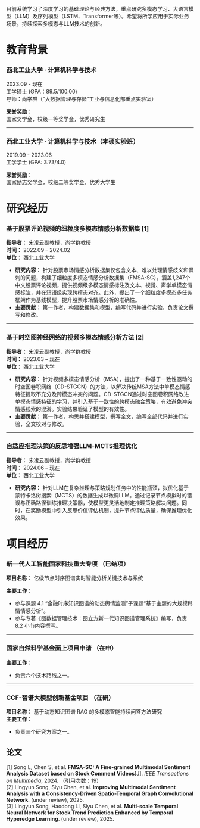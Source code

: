 目前系统学习了深度学习的基础理论与经典方法，重点研究多模态学习、大语言模型（LLM）及序列模型（LSTM、Transformer等）。希望将所学应用于实际业务场景，持续探索多模态与LLM技术的创新。

教育背景
======
### 西北工业大学 · 计算机科学与技术  
2023.09 -  现在  
工学硕士 (GPA：89.5/100.00)  
导师：尚学群（“大数据管理与存储”工业与信息化部重点实验室）  

**荣誉奖励：**  
国家奖学金，校级一等奖学金，优秀研究生  

---

### 西北工业大学 · 计算机科学与技术（本硕实验班）  
2019.09 - 2023.06  
工学学士 (GPA: 3.73/4.0)  

**荣誉奖励：**  
国家励志奖学金，校级二等奖学金，优秀大学生  

研究经历
======

### 基于股票评论视频的细粒度多模态情感分析数据集 [1]  
**指导者：** 宋凌云副教授，尚学群教授  
**时间：** 2022.09 – 2024.02  
**单位：** 西北工业大学  

- **研究内容：** 针对股票市场情感分析数据集仅包含文本、难以处理情感歧义和讽刺的问题，构建了细粒度多模态情感分析数据集（FMSA-SC），涵盖1,247个中文股票评论视频，提供视频级多模态情感标注及文本、视觉、声学单模态情感标注，并在短语级实现跨模态对齐。此外，提出了一个细粒度多模态多任务框架作为基线模型，提升股票市场情感分析的准确性。  
- **主要贡献：** 第一作者，构建数据集和模型，编写代码并进行实验，负责论文撰写和修改。  

---

### 基于时空图神经网络的视频多模态情感分析方法 [2]  
**指导者：** 宋凌云副教授，尚学群教授  
**时间：** 2023.03 – 现在  
**单位：** 西北工业大学  

- **研究内容：** 针对视频多模态情感分析（MSA），提出了一种基于一致性驱动的时空图卷积网络（CD-STGCN）的方法，以解决传统MSA方法中单模态情感特征提取不充分及跨模态冲突的问题。CD-STGCN通过时空图卷积网络改进单模态情感特征的学习，并引入基于一致性的跨模态融合策略，有效避免冲突情感线索的混淆。实验结果验证了模型的有效性。  
- **主要贡献：** 第一作者，构思并搭建模型，撰写全文，编写全部代码并进行实验，全文校对与修改。  

---

### 自适应推理决策的反思增强LLM-MCTS推理优化  
**指导者：** 宋凌云副教授，尚学群教授  
**时间：** 2024.06 – 现在  
**单位：** 西北工业大学  

- **研究内容：** 针对LLM在复杂推理与策略规划任务中的性能瓶颈，拟优化基于蒙特卡洛树搜索（MCTS）的数据生成以微调LLM。通过记录节点模拟时的错误与正确路径训练推理决策器，使模型更灵活地制定推理策略解决问题。同时，在奖励模型中引入反思价值评估机制，提升节点评估质量，确保推理优化效果。

**项目经历**
======
### 新一代人工智能国家科技重大专项 （已结项） 
**项目名称：** 亿级节点时序图谱实时智能分析关键技术与系统 

**主要工作：**  
- 参与课题 4.1 “金融时序知识图谱的动态舆情监测”子课题“基于主题的大规模舆情情感分析”。  
- 参与专著《图数据管理技术：图立方新一代知识图谱管理系统》编写，负责 8.2 小节内容撰写。    

---

### 国家自然科学基金面上项目申请  （在申）
**主要工作：**  
- 负责六个技术路线之一。  
---

### CCF-智谱大模型创新基金项目  （在研）
**项目名称：** 基于动态知识图谱 RAG 的多模态智能持续问答方法研究  
**主要工作：**  
- 负责三个研究方案之一。



## 论文
[1] Song L, Chen S, et al. **FMSA-SC: A Fine-grained Multimodal Sentiment Analysis Dataset based on Stock Comment Videos**[J]. *IEEE Transactions on Multimedia*, 2024. （引用次数：19）  
[2] Lingyun Song, Siyu Chen, et al. **Improving Multimodal Sentiment Analysis with a Consistency-Driven Spatio-Temporal Graph Convolutional Network**.  (under review), 2025.  
[3] Lingyun Song, Haodong Li, Siyu Chen, et al. **Multi-scale Temporal Neural Network for Stock Trend Prediction Enhanced by Temporal Hyperedge Learning**. (under review), 2025.  
